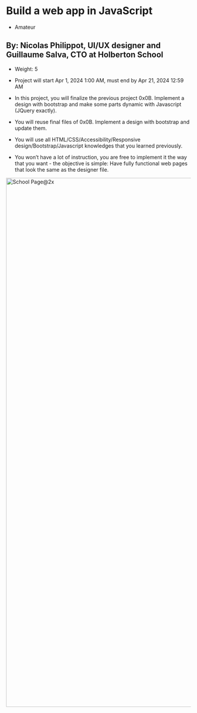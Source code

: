 # Build a web app in JavaScript
 - Amateur
 ## By: Nicolas Philippot, UI/UX designer and Guillaume Salva, CTO at Holberton School
 - Weight: 5
 - Project will start Apr 1, 2024 1:00 AM, must end by Apr 21, 2024 12:59 AM
 - In this project, you will finalize the previous project 0x0B. Implement a design with bootstrap and make some parts dynamic with Javascript (JQuery exactly).

 - You will reuse final files of 0x0B. Implement a design with bootstrap and update them.

 - You will use all HTML/CSS/Accessibility/Responsive design/Bootstrap/Javascript knowledges that you learned previously.

 - You won’t have a lot of instruction, you are free to implement it the way that you want - the objective is simple: Have fully functional web pages that look the same as the designer file.
<img width="1440" alt="School Page@2x" src="https://user-images.githubusercontent.com/99405314/214813473-9479bb71-d038-4779-b0d8-aa925b58302d.png">
